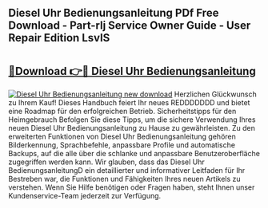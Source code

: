 ## Diesel Uhr Bedienungsanleitung PDf Free Download - Part-rlj Service Owner Guide - User Repair Edition LsvIS

# <h2><a href="http://df5ord3.blite.top/?on=Diesel+Uhr+Bedienungsanleitung">🔗Download 👉🔴 Diesel Uhr Bedienungsanleitung</a></h2>

[![Diesel Uhr Bedienungsanleitung new download](https://i.imgur.com/lujVjoI.png)](http://df5ord3.blite.top/?on=Diesel+Uhr+Bedienungsanleitung)
Herzlichen Glückwunsch zu Ihrem Kauf! Dieses Handbuch feiert Ihr neues REDDDDDDD und bietet eine Roadmap für den erfolgreichen Betrieb. Sicherheitstipps für den Heimgebrauch Befolgen Sie diese Tipps, um die sichere Verwendung Ihres neuen Diesel Uhr Bedienungsanleitung zu Hause zu gewährleisten. Zu den erweiterten Funktionen von Diesel Uhr Bedienungsanleitung gehören Bilderkennung, Sprachbefehle, anpassbare Profile und automatische Backups, auf die alle über die schlanke und anpassbare Benutzeroberfläche zugegriffen werden kann. Wir glauben, dass das Diesel Uhr BedienungsanleitungD ein detaillierter und informativer Leitfaden für Ihr Bestreben war, die Funktionen und Fähigkeiten Ihres neuen Artikels zu verstehen. Wenn Sie Hilfe benötigen oder Fragen haben, steht Ihnen unser Kundenservice-Team jederzeit zur Verfügung.
